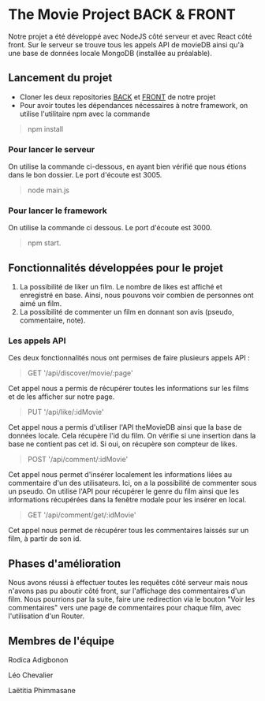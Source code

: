 # The Movie Project BACK & FRONT

Notre projet a été développé avec NodeJS côté serveur et avec React côté front. Sur le serveur se trouve tous les appels API de movieDB ainsi qu'à une base de données locale MongoDB (installée au préalable). 

## Lancement du projet 

- Cloner les deux repositories [BACK](https://github.com/cheleo07/theMovieProjectBack) et [FRONT](https://github.com/cheleo07/theMovieProjectFront) de notre projet
- Pour avoir toutes les dépendances nécessaires à notre framework, on utilise l'utilitaire npm avec la commande 
> npm install

### Pour lancer le serveur
On utilise la commande ci-dessous, en ayant bien vérifié que nous étions dans le bon dossier. Le port d'écoute est 3005.
> node main.js

### Pour lancer le framework
On utilise la commande ci dessous. Le port d'écoute est 3000. 
> npm start.


## Fonctionnalités développées pour le projet 

1. La possibilité de liker un film. Le nombre de likes est affiché et enregistré en base. Ainsi, nous pouvons voir combien de personnes ont aimé un film.
2. La possibilité de commenter un film en donnant son avis (pseudo, commentaire, note).

### Les appels API

Ces deux fonctionnalités nous ont permises de faire plusieurs appels API : 

> GET '/api/discover/movie/:page'


Cet appel nous a permis de récupérer toutes les informations sur les films et de les afficher sur notre page.

> PUT '/api/like/:idMovie'


Cet appel nous a permis d'utiliser l'API theMovieDB ainsi que la base de données locale. Cela récupère l'id du film. On vérifie si une insertion dans la base ne contient pas cet id. Si oui, on récupère son compteur de likes.

> POST '/api/comment/:idMovie'


Cet appel nous permet d'insérer localement les informations liées au commentaire d'un des utilisateurs. Ici, on a la possibilité de commenter sous un pseudo. On utilise l'API pour récupérer le genre du film ainsi que les informations récupérées dans la fenêtre modale pour les insérer en local.

> GET '/api/comment/get/:idMovie'


Cet appel nous permet de récupérer tous les commentaires laissés sur un film, à partir de son id.


## Phases d'amélioration

Nous avons réussi à effectuer toutes les requêtes côté serveur mais nous n'avons pas pu aboutir côté front, sur l'affichage des commentaires d'un film. Nous pourrions par la suite, faire une redirection via le bouton "Voir les commentaires" vers une page de commentaires pour chaque film, avec l'utilisation d'un Router.

## Membres de l'équipe
Rodica Adigbonon

Léo Chevalier

Laëtitia Phimmasane
